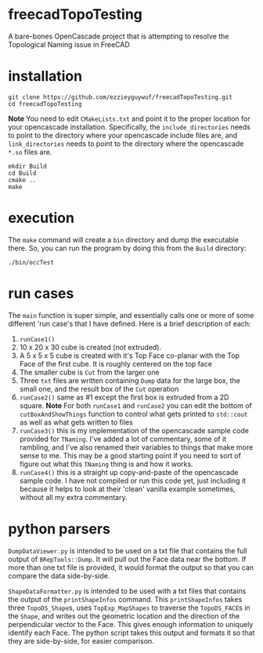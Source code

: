 # freecadTopoTesting
A bare-bones OpenCascade project that is attempting to resolve the Topological Naming
issue in FreeCAD

# installation

    git clone https://github.com/ezzieyguywuf/freecadTopoTesting.git
    cd freecadTopoTesting

**Note** You need to edit `CMakeLists.txt` and point it to the proper location for your
opencascade installation. Specifically, the `include_directories` needs to point to the
directory where your opencascade include files are, and `link_directories` needs to point
to the directory where the opencascade `*.so` files are.

    mkdir Build
    cd Build
    cmake ..
    make

# execution
The `make` command will create a `bin` directory and dump the executable there. So, you
can run the program by doing this from the `Build` directory:

    ./bin/occTest

# run cases
The `main` function is super simple, and essentially calls one or more of some different
'run case's that I have defined. Here is a brief description of each:

1. `runCase1()`
  1. 10 x 20 x 30 cube is created (not extruded).
  2. A 5 x 5 x 5 cube is created with it's Top Face co-planar with the Top Face of the
first cube. It is roughly centered on the top face
  3. The smaller cube is `Cut` from the larger one
  4. Three `txt` files are written containing `Dump` data for the large box, the small
one, and the result box of the `Cut` operation
2. `runCase2()` same as #1 except the first box is extruded from a 2D square.
**Note** For both `runCase1` and `runCase2` you can edit the bottom of
`cutBoxAndShowThings` function to control what gets printed to `std::cout` as well as
what gets written to files
3. `runCase3()` this is my implementation of the opencascade sample code provided for
   `TNaming`. I've added a lot of commentary, some of it rambling, and I've also renamed
   their variables to things that make more sense to me. This may be a good starting point
   if you need to sort of figure out what this `TNaming` thing is and how it works.
4. `runCase4()` this is a straight up copy-and-paste of the opencascade sample code. I
   have not compiled or run this code yet, just including it because it helps to look at
   their 'clean' vanilla example sometimes, without all my extra commentary.

# python parsers
`DumpDataViewer.py` is intended to be used on a txt file that contains the full output of
`BRepTools::Dump`. It will pull out the Face data near the bottom. If more than one txt
file is provided, it would format the output so that you can compare the data
side-by-side.

`ShapeDataFormatter.py` is intended to be used with a txt files that contains the output
of the `printShapeInfos` command. This `printShapeInfos` takes three `TopoDS_Shape`s, uses
`TopExp_MapShapes` to traverse the `TopoDS_FACE`s in the `Shape`, and writes out the
geometric location and the direction of the perpendicular vector to the Face. This gives
enough information to uniquely identify each Face. The python script takes this output and
formats it so that they are side-by-side, for easier comparison.
